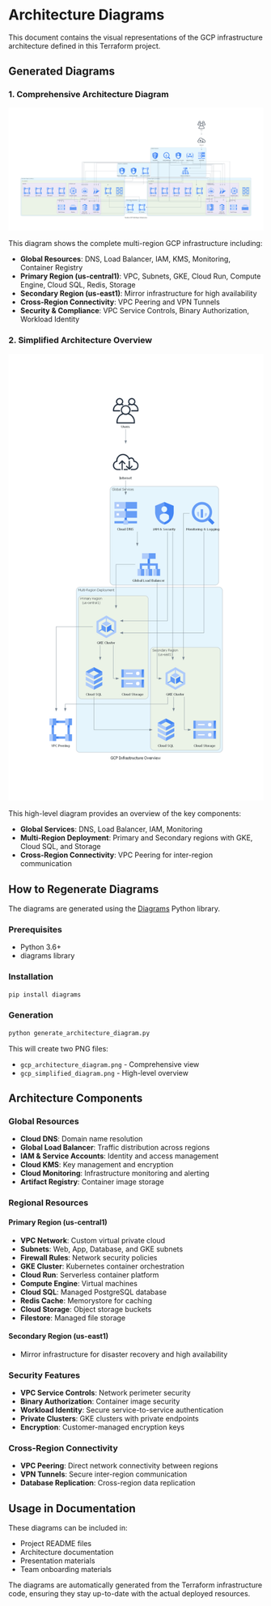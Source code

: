 # Architecture Diagrams

This document contains the visual representations of the GCP infrastructure architecture defined in this Terraform project.

## Generated Diagrams

### 1. Comprehensive Architecture Diagram
![Comprehensive GCP Architecture](gcp_architecture_diagram.png)

This diagram shows the complete multi-region GCP infrastructure including:
- **Global Resources**: DNS, Load Balancer, IAM, KMS, Monitoring, Container Registry
- **Primary Region (us-central1)**: VPC, Subnets, GKE, Cloud Run, Compute Engine, Cloud SQL, Redis, Storage
- **Secondary Region (us-east1)**: Mirror infrastructure for high availability
- **Cross-Region Connectivity**: VPC Peering and VPN Tunnels
- **Security & Compliance**: VPC Service Controls, Binary Authorization, Workload Identity

### 2. Simplified Architecture Overview
![Simplified GCP Architecture](gcp_simplified_diagram.png)

This high-level diagram provides an overview of the key components:
- **Global Services**: DNS, Load Balancer, IAM, Monitoring
- **Multi-Region Deployment**: Primary and Secondary regions with GKE, Cloud SQL, and Storage
- **Cross-Region Connectivity**: VPC Peering for inter-region communication

## How to Regenerate Diagrams

The diagrams are generated using the [Diagrams](https://diagrams.mingrammer.com/) Python library.

### Prerequisites
- Python 3.6+
- diagrams library

### Installation
```bash
pip install diagrams
```

### Generation
```bash
python generate_architecture_diagram.py
```

This will create two PNG files:
- `gcp_architecture_diagram.png` - Comprehensive view
- `gcp_simplified_diagram.png` - High-level overview

## Architecture Components

### Global Resources
- **Cloud DNS**: Domain name resolution
- **Global Load Balancer**: Traffic distribution across regions
- **IAM & Service Accounts**: Identity and access management
- **Cloud KMS**: Key management and encryption
- **Cloud Monitoring**: Infrastructure monitoring and alerting
- **Artifact Registry**: Container image storage

### Regional Resources

#### Primary Region (us-central1)
- **VPC Network**: Custom virtual private cloud
- **Subnets**: Web, App, Database, and GKE subnets
- **Firewall Rules**: Network security policies
- **GKE Cluster**: Kubernetes container orchestration
- **Cloud Run**: Serverless container platform
- **Compute Engine**: Virtual machines
- **Cloud SQL**: Managed PostgreSQL database
- **Redis Cache**: Memorystore for caching
- **Cloud Storage**: Object storage buckets
- **Filestore**: Managed file storage

#### Secondary Region (us-east1)
- Mirror infrastructure for disaster recovery and high availability

### Security Features
- **VPC Service Controls**: Network perimeter security
- **Binary Authorization**: Container image security
- **Workload Identity**: Secure service-to-service authentication
- **Private Clusters**: GKE clusters with private endpoints
- **Encryption**: Customer-managed encryption keys

### Cross-Region Connectivity
- **VPC Peering**: Direct network connectivity between regions
- **VPN Tunnels**: Secure inter-region communication
- **Database Replication**: Cross-region data replication

## Usage in Documentation

These diagrams can be included in:
- Project README files
- Architecture documentation
- Presentation materials
- Team onboarding materials

The diagrams are automatically generated from the Terraform infrastructure code, ensuring they stay up-to-date with the actual deployed resources.
